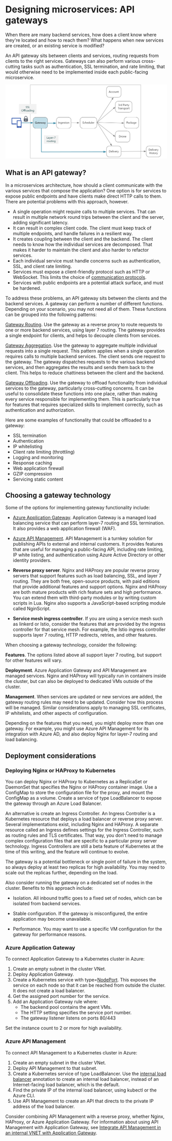 # Designing microservices: API gateways

When there are many backend services, how does a client know where they're located and how to reach them? What happens when new services are created, or an existing service is modified? 

An API gateway sits between clients and services, routing requests from clients to the right services. Gateways can also perform various cross-cutting tasks such as authentication, SSL termination, and rate limiting, that would otherwise need to be implemented inside each public-facing microservice. 

![](./images/gateway.png)

## What is an API gateway?

In a microservices architecture, how should a client communicate with the various services that compose the application? One option is for services to expose public endpoints and have clients make direct HTTP calls to them. There are potential problems with this approach, however. 

- A single operation might require calls to multiple services. That can result in multiple network round trips between the client and the server, adding significant latency. 
- It can result in complex client code. The client must keep track of multiple endpoints, and handle failures in a resilient way. 
- It creates coupling between the client and the backend. The client needs to know how the individual services are decomposed. That makes it harder to maintain the client and also harder to refactor services.
- Each individual service must handle concerns such as authentication, SSL, and client rate limiting. 
- Services must expose a client-friendly protocol such as HTTP or WebSocket. This limits the choice of [communication protocols](./interservice-communication.md). 
- Services with public endpoints are a potential attack surface, and must be hardened.

To address these problems, an API gateway sits between the clients and the backend services. A gateway can perform a number of different functions. Depending on your scenario, you may not need all of them. These functions can be grouped into the following patterns:

[Gateway Routing](../patterns/gateway-routing.md). Use the gateway as a reverse proxy to route requests to one or more backend services, using layer 7 routing. The gateway provides a single endpoint for clients, and helps to decouple clients from services. 

[Gateway Aggregation](../patterns/gateway-aggregation.md). Use the gateway to aggregate multiple individual requests into a single request. This pattern applies when a single operation requires calls to multiple backend services. The client sends one request to the gateway. The gateway dispatches requests to the various backend services, and then aggregates the results and sends them back to the client. This helps to reduce chattiness between the client and the backend. 

[Gateway Offloading](../patterns/gateway-offloading.md). Use the gateway to offload functionality from individual services to the gateway, particularly cross-cutting concerns. It can be useful to consolidate these functions into one place, rather than making every service responsible for implementing them. This is particularly true for features that requires specialized skills to implement correctly, such as authentication and authorization. 

Here are some examples of functionality that could be offloaded to a gateway:

- SSL termination
- Authentication
- IP whitelisting
- Client rate limiting (throttling)
- Logging and monitoring
- Response caching
- Web application firewall
- GZIP compression
- Servicing static content

## Choosing a gateway technology

Some of the options for implementing gateway functionality include:

- [Azure Application Gateway](/azure/application-gateway/). Application Gateway is a managed load balancing service that can perform layer-7 routing and SSL termination. It also provides a web application firewall (WAF).

- [Azure API Management](/azure/api-management/). API Management is a turnkey solution for publishing APIs to external and internal customers. It provides features that are useful for managing a public-facing API, including rate limiting, IP white listing, and authentication using Azure Active Directory or other identity providers. 

- **Reverse proxy server**. Nginx and HAProxy are popular reverse proxy servers that support features such as load balancing, SSL, and layer 7 routing. They are both free, open-source products, with paid editions that provide additional features and support options. Nginx and HAProxy are both mature products with rich feature sets and high performance. You can extend them with third-party modules or by writing custom scripts in Lua. Nginx also supports a JavaScript-based scripting module called NginScript.

- **Service mesh ingress controller**. If you are using a service mesh such as linkerd or Istio, consider the features that are provided by the ingress controller for that service mesh. For example, the Istio ingress controller supports layer 7 routing, HTTP redirects, retries, and other features.

When choosing a gateway technology, consider the following:

**Features**. The options listed above all support layer 7 routing, but support for other features will vary. 

**Deployment**. Azure Application Gateway and API Management are managed services. Nginx and HAProxy will typically run in containers inside the cluster, but can also be deployed to dedicated VMs outside of the cluster. 

**Management**. When services are updated or new services are added, the gateway routing rules may need to be updated. Consider how this process will be managed. Similar considerations apply to managing SSL certificates, IP whitelists, and other aspects of configuration.

Depending on the features that you need, you might deploy more than one gateway. For example, you might use Azure API Management for its integration with Azure AD, and also deploy Nginx for layer-7 routing and load balancing.

## Deployment considerations

### Deploying Nginx or HAProxy to Kubernetes

You can deploy Nginx or HAProxy to Kubernetes as a ReplicaSet or DaemonSet that specifies the Nginx or HAProxy container image. Use a ConfigMap to store the configuration file for the proxy, and mount the ConfigMap as a volume. Create a service of type LoadBalancer to expose the gateway through an Azure Load Balancer. 

<!-- - Configure a readiness probe that serves a static file from the gateway (rather than routing to another service). -->

An alternative is create an Ingress Controller. An Ingress Controller is a Kubernetes resource that deploys a load balancer or reverse proxy server. Several implementations exist, including Nginx and HAProxy. A separate resource called an Ingress defines settings for the Ingress Controller, such as routing rules and TLS certificates. That way, you don't need to manage complex configuration files that are specific to a particular proxy server technology. Ingress Controllers are still a beta feature of Kubernetes at the time of this writing, and the feature will continue to evolve.

The gateway is a potential bottleneck or single point of failure in the system, so always deploy at least two replicas for high availability. You may need to scale out the replicas further, depending on the load. 

Also consider running the gateway on a dedicated set of nodes in the cluster. Benefits to this approach include:

- Isolation. All inbound traffic goes to a fixed set of nodes, which can be isolated from backend services.

- Stable configuration. If the gateway is misconfigured, the entire application may become unavailable. 

- Performance. You may want to use a specific VM configuration for the gateway for performance reasons.

<!-- - Load balancing. You can configure the external load balancer so that requests always go to a gateway node. That can save a network hop, which would otherwise happen whenever a request lands on a node that isn't running a gateway pod. This consideration applies mainly to large clusters, where the gateway runs on a relatively small fraction of the total nodes. In Azure Container Service (ACS), this approach currently requires [ACS Engine](https://github.com/Azure/acs-engine)) which allows you to create multiple agent pools. Then you can deploy the gateway as a DaemonSet to the front-end pool. -->

### Azure Application Gateway

To connect Application Gateway to a Kubernetes cluster in Azure:

1. Create an empty subnet in the cluster VNet.
2. Deploy Application Gateway.
3. Create a Kubernetes service with type=[NodePort](https://kubernetes.io/docs/concepts/services-networking/service/#type-nodeport). This exposes the service on each node so that it can be reached from outside the cluster. It does not create a load balancer.
5. Get the assigned port number for the service.
6. Add an Application Gateway rule where:
    - The backend pool contains the agent VMs.
    - The HTTP setting specifies the service port number.
    - The gateway listener listens on ports 80/443
    
Set the instance count to 2 or more for high availability.

### Azure API Management 

To connect API Management to a Kubernetes cluster in Azure:

1. Create an empty subnet in the cluster VNet.
2. Deploy API Management to that subnet.
3. Create a Kubernetes service of type LoadBalancer. Use the [internal load balancer](https://kubernetes.io/docs/concepts/services-networking/service/#internal-load-balancer) annotation to create an internal load balancer, instead of an Internet-facing load balancer, which is the default.
4. Find the private IP of the internal load balancer, using kubectl or the Azure CLI.
5. Use API Management to create an API that directs to the private IP address of the load balancer.

Consider combining API Management with a reverse proxy, whether Nginx, HAProxy, or Azure Application Gateway. For information about using API Management with Application Gateway, see [Integrate API Management in an internal VNET with Application Gateway](/azure/api-management/api-management-howto-integrate-internal-vnet-appgateway).


